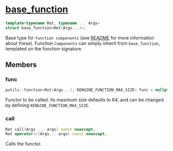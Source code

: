 # [base_function](base_function.hpp)

```cpp
template<typename Ret, typename ... Args>
struct base_function<Ret(Args...)>;
```

Base type for `function components` (see [README](../README.md) for more information about these). Function `Components` can simply inherit from `base_function`, templated on the function signature.

## Members

### func

```cpp
putils::function<Ret(Args...), KENGINE_FUNCTION_MAX_SIZE> func = nullptr;
```

Functor to be called. Its maximum size defaults to 64, and can be changed by defining `KENGINE_FUNCTION_MAX_SIZE`.

### call

```cpp
Ret call(Args ... args) const noexcept;
Ret operator()(Args... args) const noexcept;
```

Calls the functor.